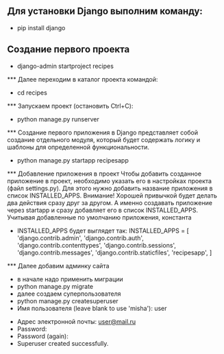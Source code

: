 ## Для установки Django выполним команду:
- pip install django

## Создание первого проекта

- django-admin startproject recipes

*** Далее переходим в каталог проекта командой:
- cd recipes

*** Запускаем проект (остановить Ctrl+C):
- python manage.py runserver

*** Создание первого приложения в Django представляет собой создание
отдельного модуля, который будет содержать логику и шаблоны для определенной функциональности.
 
- python manage.py startapp recipesapp

*** Добавление приложения в проект
Чтобы добавить созданное приложение в проект, необходимо указать его в настройках проекта (файл settings.py). Для этого нужно добавить название приложения в список INSTALLED_APPS.
Внимание! Хорошей привычкой будет делать два действия сразу друг за другом. А именно создавать приложение через startapp и сразу добавляет его в список INSTALLED_APPS.
Учитывая добавленные по умолчанию приложения, константа 
- INSTALLED_APPS будет выглядет так: INSTALLED_APPS = [ 'django.contrib.admin', 'django.contrib.auth', 'django.contrib.contenttypes', 'django.contrib.sessions', 'django.contrib.messages', 'django.contrib.staticfiles', 'recipesapp', ]

*** Далее добавим админку сайта 
- в начале надо применить миграции
- python manage.py migrate  
- далее создаем суперпользователя
- python manage.py createsuperuser 
- Имя пользователя (leave blank to use 'misha'): user
* Адрес электронной почты: user@mail.ru
* Password: 
* Password (again):
* Superuser created successfully.
